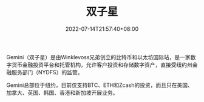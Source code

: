 ﻿---
weight: 
title: "双子星"
description: "由Winklevoss兄弟创立的比特币和以太国际站----双子星，已经把触角伸到了香港和新加坡，在两地开展新的业务。"
date: 2022-07-14T21:57:40+08:00
lastmod: 2022-07-14T16:45:40+08:00
draft: false
authors: ["浮尘"]
featuredImage: "shuangzixing.webp"
link: "https://www.gemini.com/"
tags: ["交易所","双子星"]
categories: ["navigation"]
navigation: ["交易所"]
lightgallery: true
toc: true
pinned: false
recommend: false
recommend1: false
---
Gemini（双子星）是由Winklevoss兄弟创立的比特币和以太坊国际站，是一家数字货币金融投资平台和托管机构，允许客户投资和存储数字资产，直接受纽约州金融服务部门（NYDFS）的监管。

Gemini总部位于纽约，目前仅支持BTC、ETH和Zcash的投资，而且只在美国、加拿大、英国、韩国、香港和新加坡开展业务。